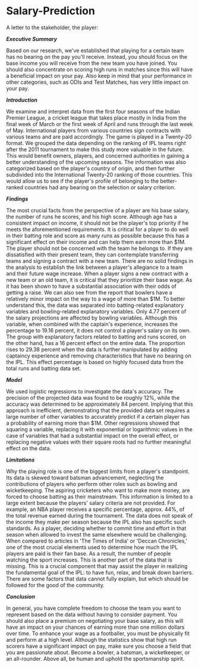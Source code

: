 # Salary-Prediction
A letter to the stakeholder, the player:

***Executive Summary***
  
  Based on our research, we've established that playing for a certain team has no bearing on the pay you'll receive. Instead, you should focus on the base income you will receive from the new team you have joined. You should also concentrate on scoring high runs in matches since this will have a beneficial impact on your pay. Also keep in mind that your performance in other categories, such as ODIs and Test Matches, has very little impact on your pay.

***Introduction***
  
  We examine and interpret data from the first four seasons of the Indian Premier League, a cricket league that takes place mostly in India from the final week of March or the first week of April and runs through the last week of May. International players from various countries sign contracts with various teams and are paid accordingly. The game is played in a Twenty-20 format.
  We grouped the data depending on the ranking of IPL teams right after the 2011 tournament to make this study more valuable in the future. This would benefit owners, players, and concerned authorities in gaining a better understanding of the upcoming seasons.
  The information was also categorized based on the player's country of origin, and then further subdivided into the International Twenty-20 ranking of those countries. This would allow us to see if the player's profile of belonging to the better-ranked countries had any bearing on the selection or salary criterion.

***Findings***
  
  The most crucial facts from the perspective of a player are his base salary, the number of runs he scores, and his high score. Although age has a consistent impact on income, it should not be the player's top priority if he meets the aforementioned requirements.
  It is critical for a player to do well in their batting role and score as many runs as possible because this has a significant effect on their income and can help them earn more than $1M.
  The player should not be concerned with the team he belongs to. If they are dissatisfied with their present team, they can contemplate transferring teams and signing a contract with a new team. There are no solid findings in the analysis to establish the link between a player's allegiance to a team and their future wage increase.
  When a player signs a new contract with a new team or an old team, it is critical that they prioritize their base wage. As it has been shown to have a substantial association with their odds of getting a raise.
  We can also see from the report that bowlers have a relatively minor impact on the way to a wage of more than $1M. To better understand this, the data was separated into batting-related explanatory variables and bowling-related explanatory variables. Only 4.77 percent of the salary projections are affected by bowling variables. Although this variable, when combined with the captain's experience, increases the percentage to 19.16 percent, it does not control a player's salary on its own. 
  The group with explanatory factors related to batting and runs scored, on the other hand, has a 16 percent effect on the entire data. The proportion rises to 29.38 percent when the data is further manipulated by adding captaincy experience and removing characteristics that have no bearing on the IPL. This effect percentage is based on highly focused data from the total runs and batting data set.

***Model***
  
  We used logistic regressions to investigate the data's accuracy. The precision of the projected data was found to be roughly 12%, while the accuracy was determined to be approximately 84 percent. Implying that this approach is inefficient, demonstrating that the provided data set requires a large number of other variables to accurately predict if a certain player has a probability of earning more than $1M. 
  Other regressions showed that squaring a variable, replacing it with exponential or logarithmic values in the case of variables that had a substantial impact on the overall effect, or replacing negative values with their square roots had no further meaningful effect on the data.

***Limitations***
  
  Why the playing role is one of the biggest limits from a player's standpoint. Its data is skewed toward batsman advancement, neglecting the contributions of players who perform other roles such as bowling and wicketkeeping. The aspiring cricketers who want to make more money, are forced to choose batting as their mainstream. 
  This information is limited to a large extent because the players' salary criteria are not provided. For example, an NBA player receives a specific percentage, approx. 44%, of the total revenue earned during the tournament. The data does not speak of the income they make per season because the IPL also has specific such standards. As a player, deciding whether to commit time and effort in that season when allowed to invest the same elsewhere would be challenging.
  When compared to articles in 'The Times of India' or 'Deccan Chronicles,' one of the most crucial elements used to determine how much the IPL players are paid is their fan base. As a result, the number of people watching the sport increases. This is another part of the data that is missing. This is a crucial component that may assist the player in realizing the fundamental goal of the IPL: to have fun, relax, and break down barriers. There are some factors that data cannot fully explain, but which should be followed for the good of the community.

***Conclusion***
  
  In general, you have complete freedom to choose the team you want to represent based on the data without having to consider payment. You should also place a premium on negotiating your base salary, as this will have an impact on your chances of earning more than one million dollars over time. To enhance your wage as a footballer, you must be physically fit and perform at a high level. Although the statistics show that high run scorers have a significant impact on pay, make sure you choose a field that you are passionate about. Become a bowler, a batsman, a wicketkeeper, or an all-rounder. Above all, be human and uphold the sportsmanship spirit.
